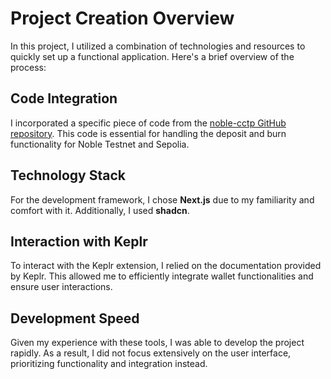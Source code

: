 # Project Creation Overview

In this project, I utilized a combination of technologies and resources to quickly set up a functional application. Here's a brief overview of the process:

## Code Integration

I incorporated a specific piece of code from the [noble-cctp GitHub repository](https://github.com/circlefin/noble-cctp/blob/4285c94ec19438ad1e05ba3e5106a5e7980cfffd/examples/depositForBurn.ts). This code is essential for handling the deposit and burn functionality for Noble Testnet and Sepolia.

## Technology Stack

For the development framework, I chose **Next.js** due to my familiarity and comfort with it. Additionally, I used **shadcn**.

## Interaction with Keplr

To interact with the Keplr extension, I relied on the documentation provided by Keplr. This allowed me to efficiently integrate wallet functionalities and ensure user interactions.

## Development Speed

Given my experience with these tools, I was able to develop the project rapidly. As a result, I did not focus extensively on the user interface, prioritizing functionality and integration instead.